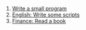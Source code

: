 1. [Write a small program](https://github.com/nook1208/leet_code/commit/97c2167eee687bf2c7ea3efea0aea4fc49fbc2e7)
2. [English: Write some scripts](https://github.com/nook1208/english/commit/31122d46e616c5466be239e32dce7356997d5976)
3. [Finance: Read a book](https://github.com/nook1208/finance/commits/main)
